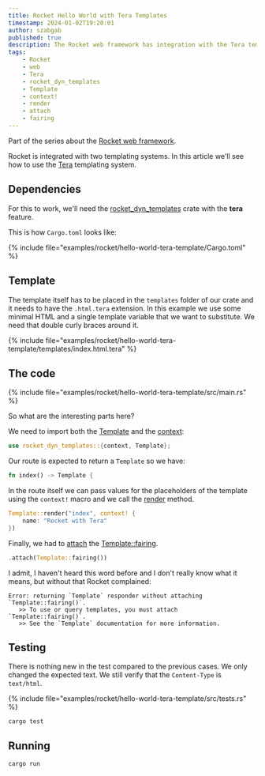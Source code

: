 ```yaml
---
title: Rocket Hello World with Tera Templates
timestamp: 2024-01-02T19:20:01
author: szabgab
published: true
description: The Rocket web framework has integration with the Tera template system
tags:
    - Rocket
    - web
    - Tera
    - rocket_dyn_templates
    - Template
    - context!
    - render
    - attach
    - fairing
---
```


Part of the series about the [Rocket web framework](/rocket).

Rocket is integrated with two templating systems. In this article we'll see how to use the [Tera](https://crates.io/crates/tera) templating system.

## Dependencies

For this to work, we'll need  the [rocket_dyn_templates](https://crates.io/crates/rocket_dyn_templates) crate with the **tera** feature.

This is how `Cargo.toml` looks like:

{% include file="examples/rocket/hello-world-tera-template/Cargo.toml" %}

## Template

The template itself has to be placed in the `templates` folder of our crate and it needs to have the `.html.tera` extension.
In this example we use some minimal HTML and a single template variable that we want to substitute. We need that double curly braces around it.

{% include file="examples/rocket/hello-world-tera-template/templates/index.html.tera" %}


## The code

{% include file="examples/rocket/hello-world-tera-template/src/main.rs" %}

So what are the interesting parts here?

We need to import both the [Template](https://api.rocket.rs/v0.5/rocket_dyn_templates/struct.Template.html) and the [context](https://api.rocket.rs/v0.5/rocket_dyn_templates/macro.context.html):

```rust
use rocket_dyn_templates::{context, Template};
```

Our route is expected to return a `Template` so we have:

```rust
fn index() -> Template {
```

In the route itself we can pass values for the placeholders of the template using the `context!` macro and we call the [render](https://api.rocket.rs/v0.5/rocket_dyn_templates/struct.Template.html#method.render) method.

```rust
Template::render("index", context! {
    name: "Rocket with Tera"
})
```

Finally, we had to [attach](https://api.rocket.rs/v0.5/rocket/struct.Rocket.html#method.attach) the [Template::fairing](https://api.rocket.rs/v0.5/rocket_dyn_templates/struct.Template.html#method.fairing).

```rust
.attach(Template::fairing())
```

I admit, I haven't heard this word before and I don't really know what it means, but without that Rocket complained:

```
Error: returning `Template` responder without attaching `Template::fairing()`.
   >> To use or query templates, you must attach `Template::fairing()`.
   >> See the `Template` documentation for more information.
```

## Testing

There is nothing new in the test compared to the previous cases. We only changed the expected text.
We still verify that the `Content-Type` is `text/html`.


{% include file="examples/rocket/hello-world-tera-template/src/tests.rs" %}

```
cargo test
```


## Running


```
cargo run
```


